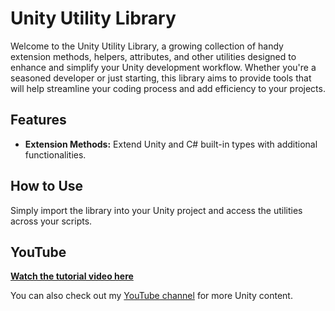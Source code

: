 ﻿# Unity Utility Library

Welcome to the Unity Utility Library, a growing collection of handy extension methods, helpers, attributes, and other utilities designed to enhance and simplify your Unity development workflow. Whether you're a seasoned developer or just starting, this library aims to provide tools that will help streamline your coding process and add efficiency to your projects.

## Features

- **Extension Methods:** Extend Unity and C# built-in types with additional functionalities.

## How to Use

Simply import the library into your Unity project and access the utilities across your scripts.

## YouTube

[**Watch the tutorial video here**](https://youtu.be/4_DTAnigmaQ)

You can also check out my [YouTube channel](https://www.youtube.com/@git-amend?sub_confirmation=1) for more Unity content.

